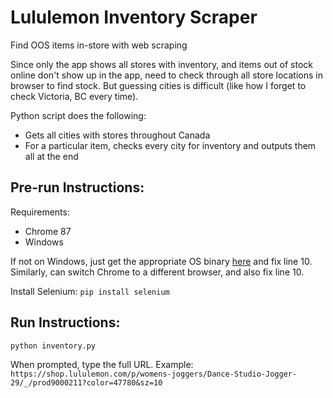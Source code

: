 # Lululemon Inventory Scraper
Find OOS items in-store with web scraping

Since only the app shows all stores with inventory, and items out of stock online don't show up in the app, need to check through all store locations in browser to find stock. But guessing cities is difficult (like how I forget to check Victoria, BC every time).

Python script does the following:
- Gets all cities with stores throughout Canada
- For a particular item, checks every city for inventory and outputs them all at the end

## Pre-run Instructions:
Requirements: 
* Chrome 87
* Windows

If not on Windows, just get the appropriate OS binary [here](https://sites.google.com/a/chromium.org/chromedriver/downloads) and fix line 10. Similarly, can switch Chrome to a different browser, and also fix line 10.

Install Selenium:
``` pip install selenium ```

## Run Instructions:
```python inventory.py```

When prompted, type the full URL.
Example: ```https://shop.lululemon.com/p/womens-joggers/Dance-Studio-Jogger-29/_/prod9000211?color=47780&sz=10```
